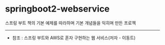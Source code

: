 # springboot2-webservice

스프링 부트 책의 기본 예제를 따라하며 기본 개념들을 익히며 만든 프로젝 

----

- 참조 : 스프링 부트와 AWS로 혼자 구현하는 웹 서비스(저자 - 이동트)